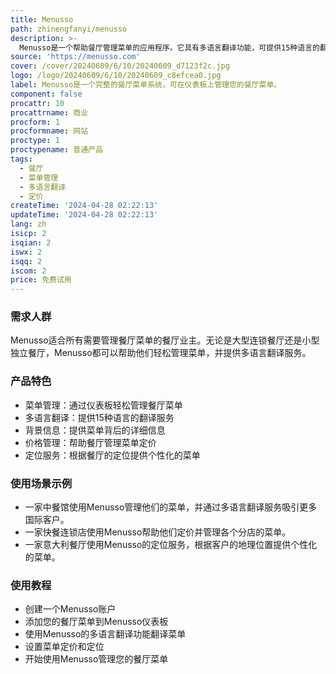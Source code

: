 ```yaml
---
title: Menusso
path: zhinengfanyi/menusso
description: >-
  Menusso是一个帮助餐厅管理菜单的应用程序。它具有多语言翻译功能，可提供15种语言的翻译服务。Menusso使餐厅能够轻松管理菜单，并提供了一些主要优点，如背景信息、价格和定位等。
source: 'https://menusso.com'
cover: /cover/20240609/6/10/20240609_d7123f2c.jpg
logo: /logo/20240609/6/10/20240609_c8efcea0.jpg
label: Menusso是一个完整的餐厅菜单系统，可在仪表板上管理您的餐厅菜单。
component: false
procattr: 10
procattrname: 商业
procform: 1
procformname: 网站
proctype: 1
proctypename: 普通产品
tags:
  - 餐厅
  - 菜单管理
  - 多语言翻译
  - 定价
createTime: '2024-04-28 02:22:13'
updateTime: '2024-04-28 02:22:13'
lang: zh
isicp: 2
isqian: 2
iswx: 2
isqq: 2
iscom: 2
price: 免费试用
---
```




### 需求人群
Menusso适合所有需要管理餐厅菜单的餐厅业主。无论是大型连锁餐厅还是小型独立餐厅，Menusso都可以帮助他们轻松管理菜单，并提供多语言翻译服务。

### 产品特色
* 菜单管理：通过仪表板轻松管理餐厅菜单
* 多语言翻译：提供15种语言的翻译服务
* 背景信息：提供菜单背后的详细信息
* 价格管理：帮助餐厅管理菜单定价
* 定位服务：根据餐厅的定位提供个性化的菜单

### 使用场景示例
* 一家中餐馆使用Menusso管理他们的菜单，并通过多语言翻译服务吸引更多国际客户。
* 一家快餐连锁店使用Menusso帮助他们定价并管理各个分店的菜单。
* 一家意大利餐厅使用Menusso的定位服务，根据客户的地理位置提供个性化的菜单。

### 使用教程
* 创建一个Menusso账户
* 添加您的餐厅菜单到Menusso仪表板
* 使用Menusso的多语言翻译功能翻译菜单
* 设置菜单定价和定位
* 开始使用Menusso管理您的餐厅菜单

  
